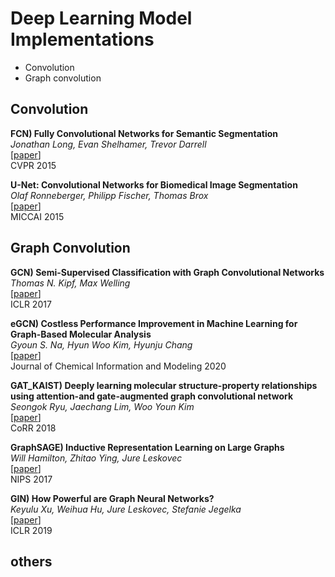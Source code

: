 # Deep Learning Model Implementations
* Convolution
* Graph convolution



## Convolution

**FCN) Fully Convolutional Networks for Semantic Segmentation**   
*Jonathan Long, Evan Shelhamer, Trevor Darrell*   
[[paper]]   
CVPR 2015 

[paper]: https://arxiv.org/abs/1411.4038   

**U-Net: Convolutional Networks for Biomedical Image Segmentation**   
*Olaf Ronneberger, Philipp Fischer, Thomas Brox*   
[[paper]]   
MICCAI 2015 

[paper]: https://arxiv.org/abs/1505.04597

## Graph Convolution  
**GCN) Semi-Supervised Classification with Graph Convolutional Networks**   
*Thomas N. Kipf, Max Welling*  
[[paper]]   
ICLR 2017   

[paper]: https://arxiv.org/abs/1609.02907   
 
**eGCN) Costless Performance Improvement in Machine Learning for Graph-Based Molecular Analysis**   
*Gyoun S. Na, Hyun Woo Kim, Hyunju Chang*  
[[paper]]   
Journal of Chemical Information and Modeling 2020   

[paper]: https://pubs.acs.org/doi/full/10.1021/acs.jcim.9b00816   

**GAT_KAIST) Deeply learning molecular structure-property relationships using attention-and gate-augmented graph convolutional network**   
*Seongok Ryu, Jaechang Lim, Woo Youn Kim*  
[[paper]]   
CoRR 2018   

[paper]: https://arxiv.org/abs/1805.10988   

**GraphSAGE) Inductive Representation Learning on Large Graphs**   
*Will Hamilton, Zhitao Ying, Jure Leskovec*  
[[paper]]   
NIPS 2017   

[paper]: https://arxiv.org/abs/1706.02216   

**GIN) How Powerful are Graph Neural Networks?**   
*Keyulu Xu, Weihua Hu, Jure Leskovec, Stefanie Jegelka*  
[[paper]]   
ICLR 2019   

[paper]: https://arxiv.org/abs/1810.00826   
## others
